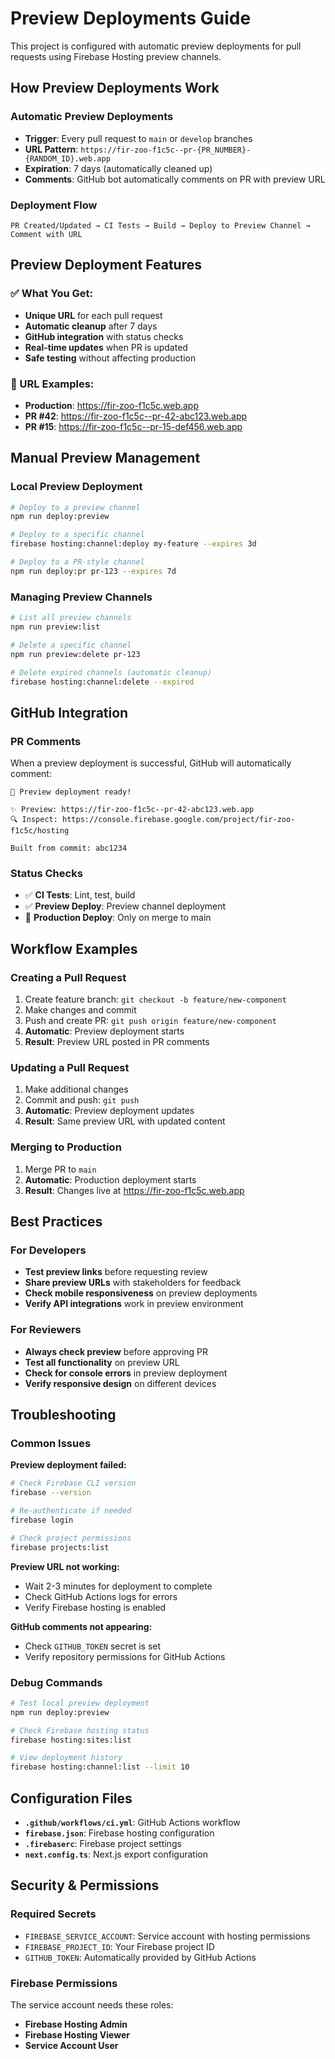 # Preview Deployments Guide

This project is configured with automatic preview deployments for pull requests using Firebase Hosting preview channels.

## How Preview Deployments Work

### Automatic Preview Deployments
- **Trigger**: Every pull request to `main` or `develop` branches
- **URL Pattern**: `https://fir-zoo-f1c5c--pr-{PR_NUMBER}-{RANDOM_ID}.web.app`
- **Expiration**: 7 days (automatically cleaned up)
- **Comments**: GitHub bot automatically comments on PR with preview URL

### Deployment Flow
```
PR Created/Updated → CI Tests → Build → Deploy to Preview Channel → Comment with URL
```

## Preview Deployment Features

### ✅ What You Get:
- **Unique URL** for each pull request
- **Automatic cleanup** after 7 days
- **GitHub integration** with status checks
- **Real-time updates** when PR is updated
- **Safe testing** without affecting production

### 🔗 URL Examples:
- **Production**: https://fir-zoo-f1c5c.web.app
- **PR #42**: https://fir-zoo-f1c5c--pr-42-abc123.web.app
- **PR #15**: https://fir-zoo-f1c5c--pr-15-def456.web.app

## Manual Preview Management

### Local Preview Deployment
```bash
# Deploy to a preview channel
npm run deploy:preview

# Deploy to a specific channel
firebase hosting:channel:deploy my-feature --expires 3d

# Deploy to a PR-style channel
npm run deploy:pr pr-123 --expires 7d
```

### Managing Preview Channels
```bash
# List all preview channels
npm run preview:list

# Delete a specific channel
npm run preview:delete pr-123

# Delete expired channels (automatic cleanup)
firebase hosting:channel:delete --expired
```

## GitHub Integration

### PR Comments
When a preview deployment is successful, GitHub will automatically comment:

```
🚀 Preview deployment ready!

✨ Preview: https://fir-zoo-f1c5c--pr-42-abc123.web.app
🔍 Inspect: https://console.firebase.google.com/project/fir-zoo-f1c5c/hosting

Built from commit: abc1234
```

### Status Checks
- ✅ **CI Tests**: Lint, test, build
- ✅ **Preview Deploy**: Preview channel deployment
- 🔄 **Production Deploy**: Only on merge to main

## Workflow Examples

### Creating a Pull Request
1. Create feature branch: `git checkout -b feature/new-component`
2. Make changes and commit
3. Push and create PR: `git push origin feature/new-component`
4. **Automatic**: Preview deployment starts
5. **Result**: Preview URL posted in PR comments

### Updating a Pull Request
1. Make additional changes
2. Commit and push: `git push`
3. **Automatic**: Preview deployment updates
4. **Result**: Same preview URL with updated content

### Merging to Production
1. Merge PR to `main`
2. **Automatic**: Production deployment starts
3. **Result**: Changes live at https://fir-zoo-f1c5c.web.app

## Best Practices

### For Developers
- **Test preview links** before requesting review
- **Share preview URLs** with stakeholders for feedback
- **Check mobile responsiveness** on preview deployments
- **Verify API integrations** work in preview environment

### For Reviewers
- **Always check preview** before approving PR
- **Test all functionality** on preview URL
- **Check for console errors** in preview deployment
- **Verify responsive design** on different devices

## Troubleshooting

### Common Issues

**Preview deployment failed:**
```bash
# Check Firebase CLI version
firebase --version

# Re-authenticate if needed
firebase login

# Check project permissions
firebase projects:list
```

**Preview URL not working:**
- Wait 2-3 minutes for deployment to complete
- Check GitHub Actions logs for errors
- Verify Firebase hosting is enabled

**GitHub comments not appearing:**
- Check `GITHUB_TOKEN` secret is set
- Verify repository permissions for GitHub Actions

### Debug Commands
```bash
# Test local preview deployment
npm run deploy:preview

# Check Firebase hosting status
firebase hosting:sites:list

# View deployment history
firebase hosting:channel:list --limit 10
```

## Configuration Files

- **`.github/workflows/ci.yml`**: GitHub Actions workflow
- **`firebase.json`**: Firebase hosting configuration
- **`.firebaserc`**: Firebase project settings
- **`next.config.ts`**: Next.js export configuration

## Security & Permissions

### Required Secrets
- `FIREBASE_SERVICE_ACCOUNT`: Service account with hosting permissions
- `FIREBASE_PROJECT_ID`: Your Firebase project ID
- `GITHUB_TOKEN`: Automatically provided by GitHub Actions

### Firebase Permissions
The service account needs these roles:
- **Firebase Hosting Admin**
- **Firebase Hosting Viewer**
- **Service Account User**